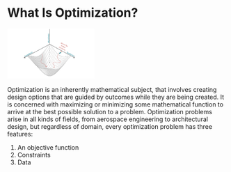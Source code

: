 # What Is Optimization?

<img src="../../assets/deeper/whatisoptimization.png" style="width:200px;"/>

<br/>

Optimization is an inherently mathematical subject, that involves creating design options that are guided by outcomes while they are being created. It is concerned with maximizing or minimizing some mathematical function to arrive at the best possible solution to a problem. Optimization problems arise in all kinds of fields, from aerospace engineering to architectural design, but regardless of domain, every optimization problem has three features: 

1. An objective function 
2. Constraints 
3. Data
